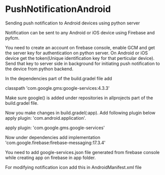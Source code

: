 # PushNotificationAndroid
Sending push notification to Android devices using python server 

Notification can be sent to any Android or iOS device using Firebase and pyfcm. 

You need to create an account on firebase console, enable GCM and get the server key for authentication on python server. On Android or iOS device get the token(Unique identification key for that perticular device). Send that key to server side in background for initiating push notification to the device from python backend. 

In the dependencies part of the build.gradel file add 

 classpath 'com.google.gms:google-services:4.3.3'

Make sure google() is added under repositories in allprojects part of the build.gradel file.



Now you make changes in build.gradel(:app). Add following plugin below apply plugin: 'com.android.application'.

apply plugin: 'com.google.gms.google-services' 

Now under dependencies add 
 implementation 'com.google.firebase:firebase-messaging:17.3.4'
 
 
 
You need to add google-services.json file generated from firebase console while creating app on firebase in app folder. 



For modifying notification icon add this in AndroidManifest.xml file

<meta-data android:name="com.google.firebase.messaging.default_notification_icon"
            android:resource="@drawable/cycle" />
            

